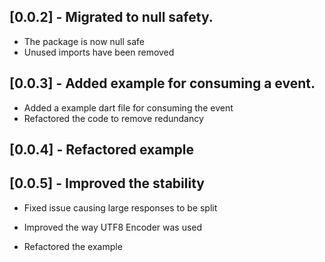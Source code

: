 ## [0.0.2] - Migrated to null safety.

* The package is now null safe
* Unused imports have been removed

## [0.0.3] - Added example for consuming a event.

* Added a example dart file for consuming the event
* Refactored the code to remove redundancy

## [0.0.4] - Refactored example

## [0.0.5] - Improved the stability

* Fixed issue causing large responses to be split
* Improved the way UTF8 Encoder was used

* Refactored the example